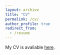 ```yaml
---
layout: archive
title: "CV"
permalink: /cv/
author_profile: true
redirect_from:
  - /resume
---
```


My CV is avaliable <a href="{{'https://webber900114.github.io/files/cv_weibo.pdf'}}">here</a>.
